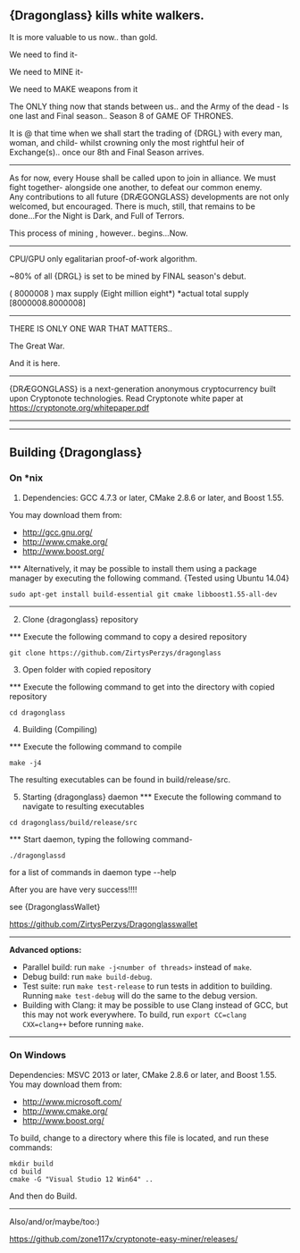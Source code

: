   {Dragonglass} kills white walkers.
---------------------------------------

It is more valuable to us now.. than gold.

We need to find it-

We need to MINE it-

We need to MAKE weapons from it


The ONLY thing now that stands between us.. 
and the Army of the dead - 
Is one last and Final season..
        Season  8 
of   GAME OF THRONES.

It is @ that time when we shall start the trading of {DRGL} with every man, woman, and child- whilst crowning only the most rightful heir of Exchange(s).. once our 8th and Final Season arrives.
_________________________________________________

As for now, every House shall be called upon to join in alliance. We must fight together- alongside one another, to defeat our common enemy.  
Any contributions to all future {DRÆGONGLASS} developments are not only welcomed, but encouraged. There is much, still, that remains to be done...For the Night is Dark, and Full of Terrors.

This process of mining , however..
begins...Now.
__________________________________________________________________

CPU/GPU only egalitarian proof-of-work algorithm.

~80% of all {DRGL} is set to be mined by FINAL season's debut.

( 8000008 )  max supply (Eight million eight*)   *actual total supply [8000008.8000008]
_________________________________________________


THERE  IS  ONLY  ONE  WAR  THAT  MATTERS..

The Great War.



And it is here.
________________________________________________________________________________________________________

{DRÆGONGLASS} is a next-generation anonymous cryptocurrency built upon Cryptonote technologies.
Read Cryptonote white paper at https://cryptonote.org/whitepaper.pdf



________________________________________________________________________________________________________________
_______________________________________________________________________________________________________________
## Building {Dragonglass} 

### On *nix

1. Dependencies: GCC 4.7.3 or later, CMake 2.8.6 or later, and Boost 1.55.

You may download them from:

* http://gcc.gnu.org/
* http://www.cmake.org/
* http://www.boost.org/



*** Alternatively, it may be possible to install them using a package manager by
executing the following command.     {Tested using Ubuntu 14.04}
 ```
 sudo apt-get install build-essential git cmake libboost1.55-all-dev
```
____________________________________________________________________

2. Clone {dragonglass} repository

*** Execute the following command to copy a desired repository
```
git clone https://github.com/ZirtysPerzys/dragonglass
```


3. Open folder with copied repository

*** Execute the following command to get into the directory with copied repository

`cd dragonglass`



4. Building (Compiling)

*** Execute the following command to compile

`
make -j4  
`

The resulting executables can be found in build/release/src.


5. Starting {dragonglass} daemon
*** Execute the following command to navigate to resulting executables

`
cd dragonglass/build/release/src 
`


*** Start daemon, typing the following command-

`
./dragonglassd 
`

for a list of commands in daemon type  --help




After you are have very success!!!!

 see {DragonglassWallet} 

https://github.com/ZirtysPerzys/Dragonglasswallet


_________________________________________________________
**Advanced options:**

* Parallel build: run `make -j<number of threads>` instead of `make`.
* Debug build: run `make build-debug`.
* Test suite: run `make test-release` to run tests in addition to building. Running `make test-debug` will do the same to the debug version.
* Building with Clang: it may be possible to use Clang instead of GCC, but this may not work everywhere. To build, run `export CC=clang CXX=clang++` before running `make`.

**************************************************************************************************
### On Windows
Dependencies: MSVC 2013 or later, CMake 2.8.6 or later, and Boost 1.55. You may download them from:

* http://www.microsoft.com/
* http://www.cmake.org/
* http://www.boost.org/

To build, change to a directory where this file is located, and run these commands: 
```
mkdir build
cd build
cmake -G "Visual Studio 12 Win64" ..
```

And then do Build.
________________

Also/and/or/maybe/too:)

https://github.com/zone117x/cryptonote-easy-miner/releases/

